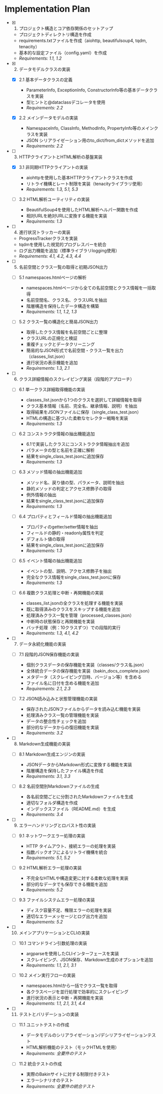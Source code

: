 # Implementation Plan

- [x] 1. プロジェクト構造とコア依存関係のセットアップ





  - プロジェクトディレクトリ構造を作成
  - requirements.txtファイルを作成（aiohttp, beautifulsoup4, tqdm, tenacity）
  - 基本的な設定ファイル（config.yaml）を作成
  - _Requirements: 1.1, 1.2_

- [x] 2. データモデルクラスの実装




  - [x] 2.1 基本データクラスの定義






    - ParameterInfo, ExceptionInfo, ConstructorInfo等の基本データクラスを実装
    - 型ヒントと@dataclassデコレータを使用
    - _Requirements: 2.2_
  
  - [x] 2.2 メインデータモデルの実装


    - NamespaceInfo, ClassInfo, MethodInfo, PropertyInfo等のメインクラスを実装
    - JSON シリアライゼーション用のto_dict/from_dictメソッドを追加
    - _Requirements: 2.2_

- [ ] 3. HTTPクライアントとHTML解析の基盤実装
  - [x] 3.1 非同期HTTPクライアントの実装





    - aiohttpを使用した基本HTTPクライアントクラスを作成
    - リトライ機構とレート制限を実装（tenacityライブラリ使用）
    - _Requirements: 1.3, 5.1, 5.3_
  
  - [ ] 3.2 HTML解析ユーティリティの実装
    - BeautifulSoup4を使用したHTML解析ヘルパー関数を作成
    - 相対URLを絶対URLに変換する機能を実装
    - _Requirements: 1.3_

- [ ] 4. 進行状況トラッカーの実装
  - ProgressTrackerクラスを実装
  - tqdmを使用した視覚的プログレスバーを統合
  - ログ出力機能を追加（標準ライブラリlogging使用）
  - _Requirements: 4.1, 4.2, 4.3, 4.4_

- [ ] 5. 名前空間とクラス一覧の取得と初期JSON出力
  - [ ] 5.1 namespaces.htmlページの解析
    - namespaces.htmlページから全ての名前空間とクラス情報を一括取得
    - 名前空間名、クラス名、クラスURLを抽出
    - 階層構造を保持したデータ構造を構築
    - _Requirements: 1.1, 1.2, 1.3_
  
  - [ ] 5.2 クラス一覧の構造化と簡易JSON出力
    - 取得したクラス情報を名前空間ごとに整理
    - クラスURLの正規化と検証
    - 重複チェックとデータクリーニング
    - 簡易的なJSON形式で名前空間・クラス一覧を出力（classes_list.json）
    - 進行状況の表示機能を追加
    - _Requirements: 1.3, 2.1_

- [ ] 6. クラス詳細情報のスクレイピング実装（段階的アプローチ）
  - [ ] 6.1 単一クラス詳細取得機能の実装
    - classes_list.jsonから1つのクラスを選択して詳細情報を取得
    - クラス基本情報（名前、完全名、継承情報、説明）を抽出
    - 取得結果をJSONファイルに保存（single_class_test.json）
    - HTMLの構造に基づいた柔軟なセレクター戦略を実装
    - _Requirements: 1.3_
  
  - [ ] 6.2 コンストラクタ情報の抽出機能追加
    - 6.1で実装したクラスにコンストラクタ情報抽出を追加
    - パラメータの型と名前を正確に解析
    - 結果をsingle_class_test.jsonに追加保存
    - _Requirements: 1.3_
  
  - [ ] 6.3 メソッド情報の抽出機能追加
    - メソッド名、戻り値の型、パラメータ、説明を抽出
    - 静的メソッドの判定とアクセス修飾子の取得
    - 例外情報の抽出
    - 結果をsingle_class_test.jsonに追加保存
    - _Requirements: 1.3_
  
  - [ ] 6.4 プロパティとフィールド情報の抽出機能追加
    - プロパティのgetter/setter情報を抽出
    - フィールドの静的・readonly属性を判定
    - デフォルト値の取得
    - 結果をsingle_class_test.jsonに追加保存
    - _Requirements: 1.3_
  
  - [ ] 6.5 イベント情報の抽出機能追加
    - イベントの型、説明、アクセス修飾子を抽出
    - 完全なクラス情報をsingle_class_test.jsonに保存
    - _Requirements: 1.3_
  
  - [ ] 6.6 複数クラス処理と中断・再開機能の実装
    - classes_list.jsonの全クラスを処理する機能を実装
    - 既に取得済みのクラスをスキップする機能を追加
    - 処理済みクラス一覧を管理（processed_classes.json）
    - 中断時の状態保存と再開機能を実装
    - バッチ処理（例：10クラスずつ）での段階的実行
    - _Requirements: 1.3, 4.1, 4.2_

- [ ] 7. データ永続化機能の実装
  - [ ] 7.1 段階的JSON保存機能の実装
    - 個別クラスデータの保存機能を実装（classes/クラス名.json）
    - 全体統合データの保存機能を実装（bakin_docs_complete.json）
    - メタデータ（スクレイピング日時、バージョン等）を含める
    - ファイル名に日付を含める機能を追加
    - _Requirements: 2.1, 2.3_
  
  - [ ] 7.2 JSON読み込みと状態管理機能の実装
    - 保存されたJSONファイルからデータを読み込む機能を実装
    - 処理済みクラス一覧の管理機能を実装
    - データの整合性チェックを追加
    - 部分的なデータからの復旧機能を実装
    - _Requirements: 3.2_

- [ ] 8. Markdown生成機能の実装
  - [ ] 8.1 Markdown生成エンジンの実装
    - JSONデータからMarkdown形式に変換する機能を実装
    - 階層構造を保持したファイル構造を作成
    - _Requirements: 3.1, 3.3_
  
  - [ ] 8.2 名前空間別Markdownファイルの生成
    - 各名前空間ごとに分割されたMarkdownファイルを生成
    - 適切なフォルダ構造を作成
    - インデックスファイル（README.md）を生成
    - _Requirements: 3.4_

- [ ] 9. エラーハンドリングとロバスト性の実装
  - [ ] 9.1 ネットワークエラー処理の実装
    - HTTP タイムアウト、接続エラーの処理を実装
    - 指数バックオフによるリトライ機構を統合
    - _Requirements: 5.1, 5.2_
  
  - [ ] 9.2 HTML解析エラー処理の実装
    - 不完全なHTMLや構造変更に対する柔軟な処理を実装
    - 部分的なデータでも保存できる機能を追加
    - _Requirements: 5.2_
  
  - [ ] 9.3 ファイルシステムエラー処理の実装
    - ディスク容量不足、権限エラーの処理を実装
    - 適切なエラーメッセージとログ出力を追加
    - _Requirements: 5.2_

- [ ] 10. メインアプリケーションとCLIの実装
  - [ ] 10.1 コマンドライン引数処理の実装
    - argparseを使用したCLIインターフェースを実装
    - スクレイピング、JSON保存、Markdown生成のオプションを追加
    - _Requirements: 1.1, 2.1, 3.1_
  
  - [ ] 10.2 メイン実行フローの実装
    - namespaces.htmlから一括でクラス一覧を取得
    - 各クラスページを並行処理で効率的にスクレイピング
    - 進行状況の表示と中断・再開機能を実装
    - _Requirements: 1.1, 2.1, 3.1, 4.4_

- [ ] 11. テストとバリデーションの実装
  - [ ] 11.1 ユニットテストの作成
    - データモデルのシリアライゼーション/デシリアライゼーションテスト
    - HTML解析機能のテスト（モックHTMLを使用）
    - _Requirements: 全要件のテスト_
  
  - [ ] 11.2 統合テストの作成
    - 実際のBakinサイトに対する制限付きテスト
    - エラーシナリオのテスト
    - _Requirements: 全要件の統合テスト_